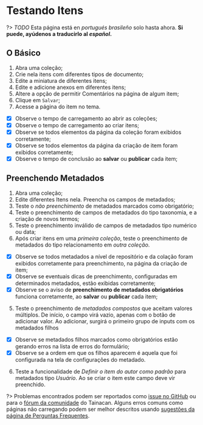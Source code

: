 # Testando Itens

?> _TODO_ Esta página está en _portugués brasileño_ solo hasta ahora. **Si puede, ayúdenos a traducirlo al _español_.**

## O Básico

1. Abra uma coleção;
2. Crie nela itens com diferentes tipos de documento;
3. Edite a miniatura de diferentes itens;
4. Edite e adicione anexos em diferentes itens;
5. Altere a opção de permitir Comentários na página de algum item;
6. Clique em `Salvar`;
7. Acesse a página do item no tema.

- [x] Observe o tempo de carregamento ao abrir as coleções;
- [x] Observe o tempo de carregamento ao criar itens;
- [x] Observe se todos elementos da página da coleção foram exibidos corretamente;
- [x] Observe se todos elementos da página da criação de item foram exibidos corretamente;
- [x] Observe o tempo de conclusão ao **salvar** ou **publicar** cada item;

## Preenchendo Metadados

1. Abra uma coleção;
2. Edite diferentes Itens nela. Preencha os campos de metadados;
3. Teste o _não preenchimento_ de metadados marcados como obrigatório;
4. Teste o preenchimento de campos de metadados do tipo taxonomia, e a criação de novos termos;
5. Teste o preenchimento inválido de campos de metadados tipo numérico ou data;
6. Após criar itens em uma _primeira coleção_, teste o preenchimento de metadados do tipo relacionamento em _outra coleção_.

- [x] Observe se todos metadados a nível de repositório e da colação foram exibidos corretamente para preenchimento, na página da criação de item;
- [x] Observe se eventuais dicas de preenchimento, configuradas em determinados metadados, estão exibidas corretamente;
- [x] Observe se o aviso de **preenchimento de metadados obrigatórios** funciona corretamente, ao **salvar** ou **publicar** cada item;

5. Teste o preenchimento de _metadados compostos_ que aceitam valores múltiplos. De início, o campo virá vazio, apenas com o botão de adicionar valor. Ao adicionar, surgirá o primeiro grupo de inputs com os metadados filhos

- [x] Observe se metadados filhos marcados como obrigatórios estão gerando erros na lista de erros do formulário;
- [x] Observe se a ordem em que os filhos aparecem é aquela que foi configurada na tela de configurações do metadado.

6. Teste a funcionalidade de _Definir o item do autor como padrão_ para metadados tipo _Usuário_. Ao se criar o item este campo deve vir preenchido.

?> Problemas encontrados podem ser reportados como [issue no GitHub](https://github.com/tainacan/tainacan/issues ":ignore") ou para o [fórum da comunidade](https://tainacan.discourse.group ":ignore") do Tainacan. Alguns erros comuns como páginas não carregando podem ser melhor descritos usando [sugestões da página de Perguntas Frequentes](/es-mx/faq#acho-que-encontrei-um-erro-como-devo-proceder).
